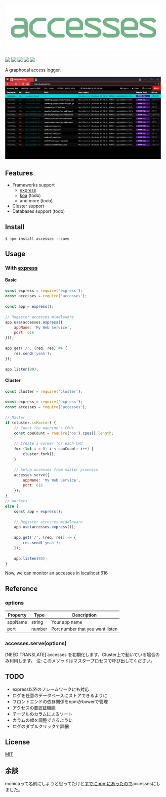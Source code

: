 ![accesses](./accesses.svg)
---------------------------------------------

[![][npm-badge]][npm-link]
[![][travis-badge]][travis-link]
[![][david-badge]][david-link]
[![][david-dev-badge]][david-dev-link]
[![][mit-badge]][mit]

A graphocal access logger.

![](./capture.png)

## Features
* Frameworks support
  * [express](https://github.com/expressjs/express)
  * [koa](https://github.com/koajs/koa) (todo)
  * and more (todo)
* Cluster support
* Databases support (todo)

## Install
``` shell
$ npm install accesses --save
```

## Usage
### With [express](https://github.com/expressjs/express)
#### Basic
``` javascript
const express = require('express');
const accesses = require('accesses');

const app = express();

// Register accesses middleware
app.use(accesses.express({
	appName: 'My Web Service',
	port: 616
}));

app.get('/', (req, res) => {
	res.send('yeah');
});

app.listen(80);
```

#### Cluster
``` javascript
const cluster = require('cluster');

const express = require('express');
const accesses = require('accesses');

// Master
if (cluster.isMaster) {
	// Count the machine's CPUs
	const cpuCount = require('os').cpus().length;

	// Create a worker for each CPU
	for (let i = 0; i < cpuCount; i++) {
		cluster.fork();
	}

	// Setup accesses from master proccess
	accesses.serve({
		appName: 'My Web Service',
		port: 616
	});
}
// Workers
else {
	const app = express();

	// Register accesses middleware
	app.use(accesses.express());

	app.get('/', (req, res) => {
		res.send('yeah');
	});

	app.listen(80);
}
```

Now, we can monitor an accesses in localhost:616

## Reference
### options
| Property | Type   | Description                      |
| -------- | ------ | -------------------------------- |
| appName  | string | Your app name                    |
| port     | number | Port number that you want listen |

### accesses.serve(options)
[NEED TRANSLATE]
accesses を初期化します。Cluster上で動いている場合のみ利用します。
注: このメソッドはマスタープロセスで呼び出してください。

## TODO
* express以外のフレームワークにも対応
* ログを任意のデータベースにストアできるように
* フロントエンドの依存関係をnpmかbowerで管理
* アクセスの要認証機能
* テーブルのカラムによるソート
* カラムの幅を調整できるように
* ログのダブルクリックで詳細

## License
[MIT](LICENSE)

## 余談
monicaって名前にしようと思ってたけど[すでにnpmにあったので](https://www.npmjs.com/package/monica)accessesにしました。

[npm-link]:        https://www.npmjs.com/package/accesses
[npm-badge]:       https://img.shields.io/npm/v/accesses.svg?style=flat-square
[mit]:             http://opensource.org/licenses/MIT
[mit-badge]:       https://img.shields.io/badge/license-MIT-444444.svg?style=flat-square
[travis-link]:     https://travis-ci.org/syuilo/accesses
[travis-badge]:    http://img.shields.io/travis/syuilo/accesses.svg?style=flat-square
[david-link]:      https://david-dm.org/syuilo/accesses#info=dependencies&view=table
[david-badge]:     https://img.shields.io/david/syuilo/accesses.svg?style=flat-square
[david-dev-link]:  https://david-dm.org/syuilo/accesses#info=devDependencies&view=table
[david-dev-badge]: https://img.shields.io/david/dev/syuilo/accesses.svg?style=flat-square

